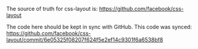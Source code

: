 The source of truth for css-layout is: https://github.com/facebook/css-layout

The code here should be kept in sync with GitHub.
This code was synced: https://github.com/facebook/css-layout/commit/6e05325f08207f624f5e2ef14c9301f6a6538bf8
